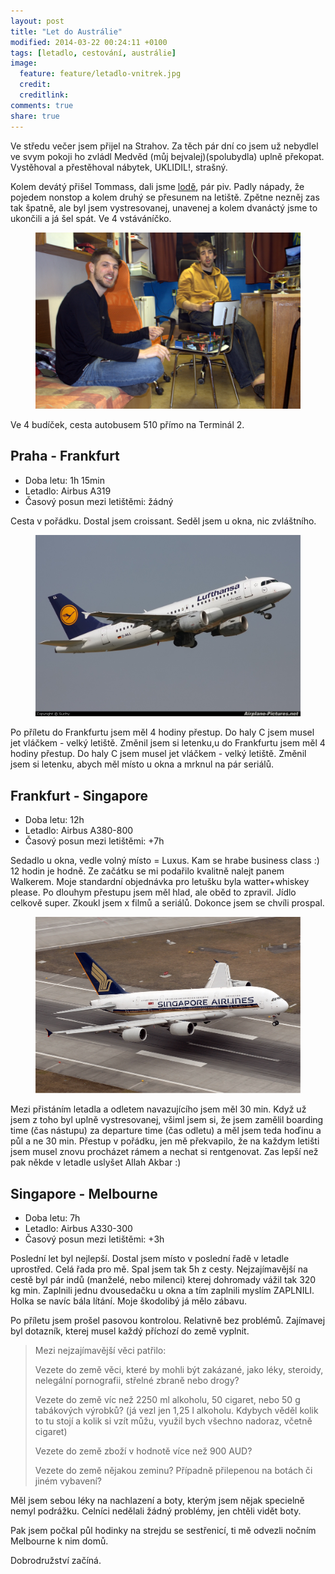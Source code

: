 ```yaml
---
layout: post
title: "Let do Austrálie"
modified: 2014-03-22 00:24:11 +0100
tags: [letadlo, cestování, austrálie]
image:
  feature: feature/letadlo-vnitrek.jpg
  credit: 
  creditlink: 
comments: true
share: true
---
```

Ve středu večer jsem přijel na Strahov. Za těch pár dní co jsem už nebydlel ve svym pokoji ho zvládl Medvěd (můj bejvalej)(spolubydla) uplně překopat. Vystěhoval a přestěhoval nábytek, UKLIDIL!, strašný.

Kolem devátý přišel Tommass, dali jsme [lodě](http://boardgamegeek.com/boardgame/765/space-walk), pár piv. Padly nápady, že pojedem nonstop a kolem druhý se přesunem na letiště. Zpětne nezněj zas tak špatně, ale byl jsem vystresovanej, unavenej a kolem dvanáctý jsme to ukončili a já šel spát. Ve 4 vstáváníčko.

<figure>
<img src="/images/posts/posledni-lode-na-sh.jpg"/>
</figure>

Ve 4 budíček, cesta autobusem 510 přímo na Terminál 2.

## Praha - Frankfurt

* Doba letu: 1h 15min
* Letadlo: Airbus A319
* Časový posun mezi letištěmi: žádný

Cesta v pořádku. Dostal jsem croissant. Seděl jsem u okna, nic zvláštního.

<figure>
<img src="/images/posts/a319.jpg"/>
</figure>

Po příletu do Frankfurtu jsem měl 4 hodiny přestup. Do haly C jsem musel jet vláčkem - velký letiště. Změnil jsem si letenku,u do Frankfurtu jsem měl 4 hodiny přestup. Do haly C jsem musel jet vláčkem - velký letiště. Změnil jsem si letenku, abych měl místo u okna a mrknul na pár seriálů.

## Frankfurt - Singapore

* Doba letu: 12h
* Letadlo: Airbus A380-800
* Časový posun mezi letištěmi: +7h

Sedadlo u okna, vedle volný místo = Luxus. Kam se hrabe business class :) 12 hodin je hodně. Ze začátku se mi podařilo kvalitně nalejt panem Walkerem. Moje standardní objednávka pro letušku byla watter+whiskey please. Po dlouhym přestupu jsem měl hlad, ale oběd to zpravil. Jídlo celkově super. Zkoukl jsem x filmů a seriálů. Dokonce jsem se chvíli prospal.

<figure>
<img src="/images/posts/a380.jpg"/>
</figure>

Mezi přistáním letadla a odletem navazujícího jsem měl 30 min. Když už jsem z toho byl uplně vystresovanej, všiml jsem si, že jsem zamělil boarding time (čas nástupu) za departure time (čas odletu) a měl jsem teda hoďinu a půl a ne 30 min. Přestup v pořádku, jen mě překvapilo, že na každym letišti jsem musel znovu procházet rámem a nechat si rentgenovat. Zas lepší než pak někde v letadle uslyšet Allah Akbar :)

## Singapore - Melbourne

* Doba letu: 7h
* Letadlo: Airbus A330-300
* Časový posun mezi letištěmi: +3h

Poslední let byl nejlepší. Dostal jsem místo v poslední řadě v letadle uprostřed. Celá řada pro mě. Spal jsem tak 5h z cesty. Nejzajímavější na cestě byl pár indů (manželé, nebo milenci) kterej dohromady vážil tak 320 kg min. Zaplnili jednu dvousedačku u okna a tím zaplnili myslím ZAPLNILI. Holka se navíc bála lítání. Moje škodolibý já mělo zábavu.

Po příletu jsem prošel pasovou kontrolou. Relativně bez problémů. Zajímavej byl dotazník, kterej musel každý příchozí do země vyplnit.

> Mezi nejzajímavější věci patřilo:
>
> Vezete do země věci, které by mohli být zakázané, jako léky, steroidy, nelegální pornografii, střelné zbraně nebo drogy?
>
> Vezete do země víc než 2250 ml alkoholu, 50 cigaret, nebo 50 g tabákových výrobků? (já vezl jen 1,25 l alkoholu. Kdybych věděl kolik to tu stojí a kolik si vzít můžu, využil bych všechno nadoraz, včetně cigaret)
>
> Vezete do země zboží v hodnotě více než 900 AUD?
>
> Vezete do země nějakou zeminu? Případně přilepenou na botách či jiném vybavení?

Měl jsem sebou léky na nachlazení a boty, kterým jsem nějak specielně nemyl podrážku. Celníci nedělali žádný problémy, jen chtěli vidět boty.

Pak jsem počkal půl hodinky na strejdu se sestřenicí, ti mě odvezli nočním Melbourne k nim domů.

Dobrodružství začíná.
